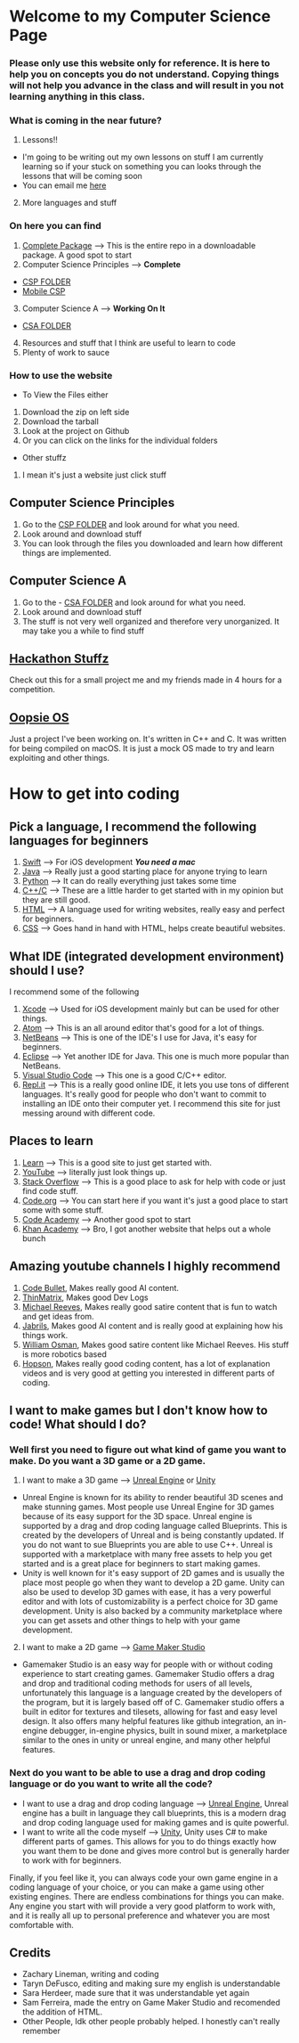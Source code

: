 # Welcome to my Computer Science Page
### Please only use this website only for reference. It is here to help you on concepts you do not understand. Copying things will not help you advance in the class and will result in you not learning anything in this class.
### What is coming in the near future?
1. Lessons!!
- I'm going to be writing out my own lessons on stuff I am currently learning so if your stuck on something you can looks through the lessons that will be coming soon
- You can email me [here](mailto:zachary.lineman0@gmail.com)
2. More languages and stuff

### On here you can find
1. [Complete Package](https://github.com/Zxtreme03/ComputerScience/releases/tag/1.0.0) --> This is the entire repo in a downloadable package. A good spot to start
2. Computer Science Principles --> **Complete**
- [CSP FOLDER](https://github.com/Zxtreme03/ComputerScience/tree/master/CSP)
- [Mobile CSP](https://course.mobilecsp.org/mobilecsp/course?use_last_location=true)
3. Computer Science A --> **Working On It**
- [CSA FOLDER](https://github.com/Zxtreme03/ComputerScience/tree/master/CSA)
4. Resources and stuff that I think are useful to learn to code
5. Plenty of work to sauce

### How to use the website
- To View the Files either 
1. Download the zip on left side
2. Download the tarball
3. Look at the project on Github
4. Or you can click on the links for the individual folders

- Other stuffz
1. I mean it's just a website just click stuff

## Computer Science Principles
1. Go to the [CSP FOLDER](https://github.com/Zxtreme03/ComputerScience/tree/master/CSP) and look around for what you need.
2. Look around and download stuff
3. You can look through the files you downloaded and learn how different things are implemented.

## Computer Science A
1. Go to the - [CSA FOLDER](https://github.com/Zxtreme03/ComputerScience/tree/master/CSA) and look around for what you need.
2. Look around and download stuff
3. The stuff is not very well organized and therefore very unorganized. It may take you a while to find stuff

## [Hackathon Stuffz](https://github.com/Zxtreme03/ComputerScience/tree/master/HackAThon)
Check out this for a small project me and my friends made in 4 hours for a competition.

## [Oopsie OS](https://github.com/Zxtreme03/ComputerScience/tree/master/OopsieOS)
Just a project I've been working on. It's written in C++ and C. It was written for being compiled on macOS. It is just a mock OS made to try and learn exploiting and other things.

# How to get into coding
## Pick a language, I recommend the following languages for beginners
1. [Swift](https://developer.apple.com/swift/) --> For iOS development _**You need a mac**_
2. [Java](https://www.java.com/en/) --> Really just a good starting place for anyone trying to learn
3. [Python](https://www.python.org) --> It can do really everything just takes some time
4. [C++/C](https://en.wikipedia.org/wiki/C_(programming_language)) --> These are a little harder to get started with in my opinion but they are still good.
5. [HTML](https://developer.mozilla.org/en-US/docs/Web/HTML) --> A language used for writing websites, really easy and perfect for beginners.
6. [CSS](https://developer.mozilla.org/en-US/docs/Web/CSS) --> Goes hand in hand with HTML, helps create beautiful websites.

## What IDE (integrated development environment) should I use?
I recommend some of the following
1. [Xcode](https://developer.apple.com/xcode/) --> Used for iOS development mainly but can be used for other things. 
2. [Atom](https://atom.io) --> This is an all around editor that's good for a lot of things. 
3. [NetBeans](https://netbeans.org) --> This is one of the IDE's I use for Java, it's easy for beginners. 
4. [Eclipse](https://www.eclipse.org) --> Yet another IDE for Java. This one is much more popular than NetBeans. 
5. [Visual Studio Code](https://code.visualstudio.com) --> This one is a good C/C++ editor.
6. [Repl.it](https://repl.it/~) --> This is a really good online IDE, it lets you use tons of different languages. It's really good for people who don't want to commit to installing an IDE onto their computer yet. I recommend this site for just messing around with different code.

## Places to learn
1. [Learn](https://www.learnpython.org) --> This is a good site to just get started with.
2. [YouTube](https://www.youtube.com) --> literally just look things up.
3. [Stack Overflow](https://stackoverflow.com) --> This is a good place to ask for help with code or just find code stuff.
4. [Code.org](https://code.org/learn) --> You can start here if you want it's just a good place to start some with some stuff.
5. [Code Academy](https://www.codecademy.com) --> Another good spot to start
6. [Khan Academy](https://www.khanacademy.org/computing/computer-programming) --> Bro, I got another website that helps out a whole bunch

## Amazing youtube channels I highly recommend
1. [Code Bullet](https://www.youtube.com/channel/UC0e3QhIYukixgh5VVpKHH9Q), Makes really good AI content.
2. [ThinMatrix](https://www.youtube.com/channel/UCUkRj4qoT1bsWpE_C8lZYoQ), Makes good Dev Logs
3. [Michael Reeves](https://www.youtube.com/channel/UCtHaxi4GTYDpJgMSGy7AeSw), Makes really good satire content that is fun to watch and get ideas from.
4. [Jabrils](https://www.youtube.com/channel/UCQALLeQPoZdZC4JNUboVEUg), Makes good AI content and is really good at explaining how his things work.
5. [William Osman](https://www.youtube.com/channel/UCfMJ2MchTSW2kWaT0kK94Yw), Makes good satire content like Michael Reeves. His stuff is more robotics based 
6. [Hopson](https://www.youtube.com/channel/UCeQhZOvNKSBRU0Mdg7V44wA), Makes really good coding content, has a lot of explanation videos and is very good at getting you interested in different parts of coding.

## I want to make games but I don't know how to code! What should I do?
### Well first you need to figure out what kind of game you want to make. Do you want a 3D game or a 2D game.
1. I want to make a 3D game --> [Unreal Engine](https://www.unrealengine.com/) or [Unity](https://unity.com)
- Unreal Engine is known for its ability to render beautiful 3D scenes and make stunning games. Most people use Unreal Engine for 3D games because of its easy support for the 3D space. Unreal engine is supported by a drag and drop coding language called Blueprints. This is created by the developers of Unreal and is being constantly updated. If you do not want to sue Blueprints you are able to use C++. Unreal is supported with a marketplace with many free assets to help you get started and is a great place for beginners to start making games. 
- Unity is well known for it's easy support of 2D games and is usually the place most people go when they want to develop a 2D game. Unity can also be used to develop 3D games with ease, it has a very powerful editor and with lots of customizability is a perfect choice for 3D game development. Unity is also backed by a community marketplace where you can get assets and other things to help with your game development.

2. I want to make a 2D game --> [Game Maker Studio](https://www.yoyogames.com/gamemaker)
- Gamemaker Studio is an easy way for people with or without coding experience to start creating games. Gamemaker Studio offers a drag and drop and traditional coding methods for users of all levels, unfortunately this language is a language created by the developers of the program, but it is largely based off of C. Gamemaker studio offers a built in editor for textures and tilesets, allowing for fast and easy level design. It also offers many helpful features like github integration, an in-engine debugger, in-engine physics, built in sound mixer, a marketplace similar to the ones in unity or unreal engine, and many other helpful features.

### Next do you want to be able to use a drag and drop coding language or do you want to write all the code?
- I want to use a drag and drop coding language --> [Unreal Engine](https://www.unrealengine.com/), Unreal engine has a built in language they call blueprints, this is a modern drag and drop coding language used for making games and is quite powerful.
- I want to write all the code myself --> [Unity](https://unity.com), Unity uses C# to make different parts of games. This allows for you to do things exactly how you want them to be done and gives more control but is generally harder to work with for beginners.

Finally, if you feel like it, you can always code your own game engine in a coding language of your choice, or you can make a game using other existing engines. There are endless combinations for things you can make. Any engine you start with will provide a very good platform to work with, and it is really all up to personal preference and whatever you are most comfortable with.

## Credits
- Zachary Lineman, writing and coding
- Taryn DeFusco, editing and making sure my english is understandable
- Sara Herdeer, made sure that it was understandable yet again
- Sam Ferreira, made the entry on Game Maker Studio and recomended the addition of HTML.
- Other People, Idk other people probably helped. I honestly can't really remember

